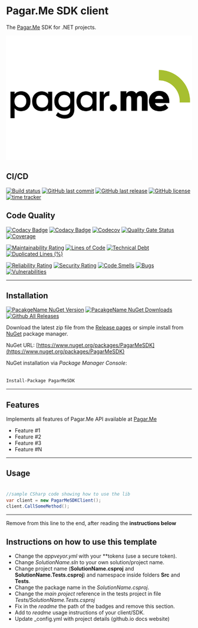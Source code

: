 # Pagar.Me SDK client

The [Pagar.Me](https://pagar.me) SDK for .NET projects.

![Pagar.Me SDK .NET](https://raw.githubusercontent.com/guibranco/pagarme-sdk-dotnet/master/logo.png)

## CI/CD

[![Build status](https://ci.appveyor.com/api/projects/status/ksmbsr9j92baj2d0?svg=true)](https://ci.appveyor.com/project/guibranco/pagarme-sdk-dotnet)
[![GitHub last commit](https://img.shields.io/github/last-commit/guibranco/pagarme-sdk-dotnet)](https://github.com/guibranco/pagarme-sdk-dotnet)
[![GitHub last release](https://img.shields.io/github/release-date/guibranco/pagarme-sdk-dotnet.svg?style=flat)](https://github.com/guibranco/pagarme-sdk-dotnet)
[![GitHub license](https://img.shields.io/github/license/guibranco/pagarme-sdk-dotnet)](https://github.com/guibranco/pagarme-sdk-dotnet)
[![time tracker](https://wakatime.com/badge/github/guibranco/pagarme-sdk-dotnet.svg)](https://wakatime.com/badge/github/guibranco/pagarme-sdk-dotnet)

## Code Quality

[![Codacy Badge](https://app.codacy.com/project/badge/Grade/7d2d55d973504d37b6046db35243e6d8)](https://www.codacy.com/gh/guibranco/pagarme-sdk-dotnet/dashboard?utm_source=github.com&amp;utm_medium=referral&amp;utm_content=guibranco/pagarme-sdk-dotnet&amp;utm_campaign=Badge_Grade)
[![Codacy Badge](https://api.codacy.com/project/badge/Coverage/7d2d55d973504d37b6046db35243e6d8)](https://www.codacy.com/gh/guibranco/pagarme-sdk-dotnet/dashboard?utm_source=github.com&amp;utm_medium=referral&amp;utm_content=guibranco/pagarme-sdk-dotnet&amp;utm_campaign=Badge_Grade)
[![Codecov](https://codecov.io/gh/guibranco/pagarme-sdk-dotnet/branch/master/graph/badge.svg)](https://codecov.io/gh/guibranco/pagarme-sdk-dotnet)
[![Quality Gate Status](https://sonarcloud.io/api/project_badges/measure?project=guibranco_pagarme-sdk-dotnet&metric=alert_status)](https://sonarcloud.io/dashboard?id=guibranco_pagarme-sdk-dotnet)
[![Coverage](https://sonarcloud.io/api/project_badges/measure?project=guibranco_pagarme-sdk-dotnet&metric=coverage)](https://sonarcloud.io/dashboard?id=guibranco_pagarme-sdk-dotnet)

[![Maintainability Rating](https://sonarcloud.io/api/project_badges/measure?project=guibranco_pagarme-sdk-dotnet&metric=sqale_rating)](https://sonarcloud.io/dashboard?id=guibranco_pagarme-sdk-dotnet)
[![Lines of Code](https://sonarcloud.io/api/project_badges/measure?project=guibranco_pagarme-sdk-dotnet&metric=ncloc)](https://sonarcloud.io/dashboard?id=guibranco_pagarme-sdk-dotnet)
[![Technical Debt](https://sonarcloud.io/api/project_badges/measure?project=guibranco_pagarme-sdk-dotnet&metric=sqale_index)](https://sonarcloud.io/dashboard?id=guibranco_pagarme-sdk-dotnet)
[![Duplicated Lines (%)](https://sonarcloud.io/api/project_badges/measure?project=guibranco_pagarme-sdk-dotnet&metric=duplicated_lines_density)](https://sonarcloud.io/dashboard?id=guibranco_pagarme-sdk-dotnet)

[![Reliability Rating](https://sonarcloud.io/api/project_badges/measure?project=guibranco_pagarme-sdk-dotnet&metric=reliability_rating)](https://sonarcloud.io/dashboard?id=guibranco_pagarme-sdk-dotnet)
[![Security Rating](https://sonarcloud.io/api/project_badges/measure?project=guibranco_pagarme-sdk-dotnet&metric=security_rating)](https://sonarcloud.io/dashboard?id=guibranco_pagarme-sdk-dotnet)
[![Code Smells](https://sonarcloud.io/api/project_badges/measure?project=guibranco_pagarme-sdk-dotnet&metric=code_smells)](https://sonarcloud.io/dashboard?id=guibranco_pagarme-sdk-dotnet)
[![Bugs](https://sonarcloud.io/api/project_badges/measure?project=guibranco_pagarme-sdk-dotnet&metric=bugs)](https://sonarcloud.io/dashboard?id=guibranco_pagarme-sdk-dotnet)
[![Vulnerabilities](https://sonarcloud.io/api/project_badges/measure?project=guibranco_pagarme-sdk-dotnet&metric=vulnerabilities)](https://sonarcloud.io/dashboard?id=guibranco_pagarme-sdk-dotnet)

---

## Installation

[![PacakgeName NuGet Version](https://img.shields.io/nuget/v/PagarMeSDK.svg?style=flat)](https://www.nuget.org/packages/PagarMeSDK/)
[![PacakgeName NuGet Downloads](https://img.shields.io/nuget/dt/PagarMeSDK.svg?style=flat)](https://www.nuget.org/packages/PagarMeSDK/)
[![Github All Releases](https://img.shields.io/github/downloads/guibranco/pagarme-sdk-dotnet/total.svg?style=flat)](https://github.com/guibranco/pagarme-sdk-dotnet)

Download the latest zip file from the [Release pages](https://github.com/guibranco/pagarme-sdk-dotnet/releases) or simple install from [NuGet](https://www.nuget.org/packages/PagarMeSDK) package manager.

NuGet URL: [https://www.nuget.org/packages/PagarMeSDK](https://www.nuget.org/packages/PagarMeSDK)

NuGet installation via *Package Manager Console*:

```ps

Install-Package PagarMeSDK

```

---

## Features

Implements all features of Pagar.Me API available at [Pagar.Me](https://docs.pagar.me/docs/overview-principal)

- Feature #1
- Feature #2
- Feature #3
- Feature #N

---

## Usage

```cs

//sample CSharp code showing how to use the lib
var client = new PagarMeSDKClient();
client.CallSomeMethod();

```

---

Remove from this line to the end, after reading the **instructions below**

## Instructions on how to use this template

- Change the *appveyor.yml* with your **token*s* (use a secure token).
- Change *SolutionName.sln* to your own solution/project name.
- Change project name (**SolutionName.csproj** and **SolutionName.Tests.csproj**) and namespace inside folders **Src** and **Tests**.
- Change the package name in the *SolutionName.csproj*.
- Change the *main project* reference in the tests project in file *Tests/SolutionName.Tests.csproj*
- Fix in the *readme* the path of the badges and remove this section.
- Add to *readme* usage instructions of your client/SDK.
- Update _config.yml with project details (github.io docs website)
